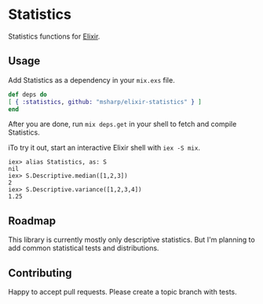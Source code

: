 #  Statistics

Statistics functions for [Elixir](https://github.com/elixir-lang/elixir).

## Usage 

Add Statistics as a dependency in your `mix.exs` file.

```elixir
def deps do
[ { :statistics, github: "msharp/elixir-statistics" } ]
end
```
  
After you are done, run `mix deps.get` in your shell to fetch and compile Statistics. 

iTo try it out, start an interactive Elixir shell with `iex -S mix`.

```iex
iex> alias Statistics, as: S
nil
iex> S.Descriptive.median([1,2,3])
2
iex> S.Descriptive.variance([1,2,3,4])
1.25
```

## Roadmap

This library is currently mostly only descriptive statistics. But I'm planning to add common statistical tests and distributions.


## Contributing

Happy to accept pull requests. Please create a topic branch with tests.
